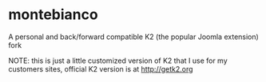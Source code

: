 montebianco
===========

A personal and back/forward compatible K2 (the popular Joomla extension) fork

NOTE: this is just a little customized version of K2 that I use for my customers sites, 
official K2 version is at http://getk2.org 